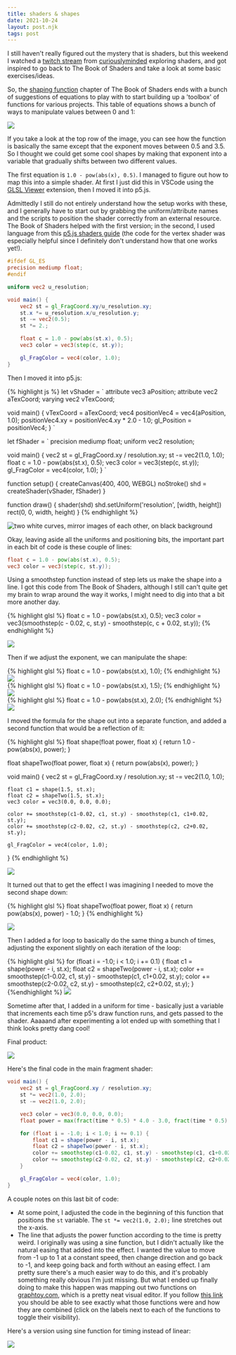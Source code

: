 ```yaml
---
title: shaders & shapes
date: 2021-10-24
layout: post.njk
tags: post
---
```


I still haven't really figured out the mystery that is shaders, but this weekend I watched a [twitch stream](https://www.twitch.tv/videos/1184743691) from [curiouslyminded](https://www.curiouslyminded.xyz/) exploring shaders, and got inspired to go back to The Book of Shaders and take a look at some basic exercises/ideas.

So, the [shaping function](https://thebookofshaders.com/05/) chapter of The Book of Shaders ends with a bunch of suggestions of equations to play with to start building up a 'toolbox' of functions for various projects. This table of equations shows a bunch of ways to manipulate values between 0 and 1:

[![](/public/images/shaders-shaping/shaders-kynd.png)](/public/images/shaders-shaping/shaders-kynd.png)

If you take a look at the top row of the image, you can see how the function is basically the same except that the exponent moves between 0.5 and 3.5. So I thought we could get some cool shapes by making that exponent into a variable that gradually shifts between two different values.

The first equation is `1.0 - pow(abs(x), 0.5)`. I managed to figure out how to map this into a simple shader. At first I just did this in VSCode using the [GLSL Viewer](https://marketplace.visualstudio.com/items?itemName=circledev.glsl-canvas) extension, then I moved it into p5.js.

Admittedly I still do not entirely understand how the setup works with these, and I generally have to start out by grabbing the uniform/attribute names and the scripts to position the shader correctly from an external resource. The Book of Shaders helped with the first version; in the second, I used language from this [p5.js shaders guide](https://itp-xstory.github.io/p5js-shaders/#/) (the code for the vertex shader was especially helpful since I definitely don't understand how that one works yet!).

```glsl
#ifdef GL_ES
precision mediump float;
#endif

uniform vec2 u_resolution;

void main() {
    vec2 st = gl_FragCoord.xy/u_resolution.xy;
    st.x *= u_resolution.x/u_resolution.y;
    st -= vec2(0.5);
    st *= 2.;

    float c = 1.0 - pow(abs(st.x), 0.5);
    vec3 color = vec3(step(c, st.y));

    gl_FragColor = vec4(color, 1.0);
}
```

Then I moved it into p5.js:

<div class="code-img">

{% highlight js %}
let vShader = `
attribute vec3 aPosition;
attribute vec2 aTexCoord;
varying vec2 vTexCoord;

void main() {
vTexCoord = aTexCoord;
vec4 positionVec4 = vec4(aPosition, 1.0);
positionVec4.xy = positionVec4.xy \* 2.0 - 1.0;
gl_Position = positionVec4;
}
`

let fShader = `
precision mediump float;
uniform vec2 resolution;

void main() {
vec2 st = gl_FragCoord.xy / resolution.xy;
st -= vec2(1.0, 1.0);
float c = 1.0 - pow(abs(st.x), 0.5);
vec3 color = vec3(step(c, st.y));
gl_FragColor = vec4(color, 1.0);
}
`

function setup() {
createCanvas(400, 400, WEBGL)
noStroke()
shd = createShader(vShader, fShader)
}

function draw() {
shader(shd)
shd.setUniform('resolution', [width, height])
rect(0, 0, width, height)
}
{% endhighlight %}

<img src="/public/images/shaders-shaping/shader1.png" alt="two white curves, mirror images of each other, on black background"  />

</div>

Okay, leaving aside all the uniforms and positioning bits, the important part in each bit of code is these couple of lines:

```glsl
float c = 1.0 - pow(abs(st.x), 0.5);
vec3 color = vec3(step(c, st.y));
```

Using a smoothstep function instead of step lets us make the shape into a line. I got this code from The Book of Shaders, although I still can't quite get my brain to wrap around the way it works, I might need to dig into that a bit more another day.

<div class="code-img">

{% highlight glsl %}
float c = 1.0 - pow(abs(st.x), 0.5);
vec3 color = vec3(smoothstep(c - 0.02, c, st.y) - smoothstep(c, c + 0.02, st.y));
{% endhighlight %}

<img src="/public/images/shaders-shaping/shader2.png"   />

</div>

Then if we adjust the exponent, we can manipulate the shape:

<div class="code-imgs-columns">

<div class="column">
{% highlight glsl %}
float c = 1.0 - pow(abs(st.x), 1.0);
{% endhighlight %}
<img src="/public/images/shaders-shaping/shader3.png" />

</div>

<div class="column">
{% highlight glsl %}
float c = 1.0 - pow(abs(st.x), 1.5);
{% endhighlight %}
<img src="/public/images/shaders-shaping/shader4.png" />

</div>

<div class="column">
{% highlight glsl %}
float c = 1.0 - pow(abs(st.x), 2.0);
{% endhighlight %}
<img src="/public/images/shaders-shaping/shader5.png" />
</div>

</div>

I moved the formula for the shape out into a separate function, and added a second function that would be a reflection of it:

<div class="code-img">
{% highlight glsl %}
float shape(float power, float x) {
	return  1.0 - pow(abs(x), power);
}

float shapeTwo(float power, float x) {
return pow(abs(x), power);
}

void main() {
vec2 st = gl_FragCoord.xy / resolution.xy;
st -= vec2(1.0, 1.0);

    float c1 = shape(1.5, st.x);
    float c2 = shapeTwo(1.5, st.x);
    vec3 color = vec3(0.0, 0.0, 0.0);

    color += smoothstep(c1-0.02, c1, st.y) - smoothstep(c1, c1+0.02, st.y);
    color += smoothstep(c2-0.02, c2, st.y) - smoothstep(c2, c2+0.02, st.y);

    gl_FragColor = vec4(color, 1.0);

}
{% endhighlight %}

<img src="/public/images/shaders-shaping/shader-reflect1.png"  />

</div>

It turned out that to get the effect I was imagining I needed to move the second shape down:

<div class="code-img">

{% highlight glsl %}
float shapeTwo(float power, float x) {
return pow(abs(x), power) - 1.0;
}
{% endhighlight %}

<img src="/public/images/shaders-shaping/shader-reflect2.png"  />

</div>

Then I added a for loop to basically do the same thing a bunch of times, adjusting the exponent slightly on each iteration of the loop:

<div class="code-img">
{% highlight glsl %}
for (float i = -1.0; i < 1.0; i += 0.1) {
    float c1 = shape(power - i, st.x);
    float c2 = shapeTwo(power - i, st.x);
    color += smoothstep(c1-0.02, c1, st.y) - smoothstep(c1, c1+0.02, st.y);
    color += smoothstep(c2-0.02, c2, st.y) - smoothstep(c2, c2+0.02, st.y);
}
{%endhighlight %}

<img src="/public/images/shaders-shaping/shader-loop.png"  />
</div>

Sometime after that, I added in a uniform for time - basically just a variable that increments each time p5's draw function runs, and gets passed to the shader. Aaaaand after experimenting a lot ended up with something that I think looks pretty dang cool!

Final product:

![](/public/images/shaders-shaping/final-linear.gif)

Here's the final code in the main fragment shader:

```glsl
void main() {
	vec2 st = gl_FragCoord.xy / resolution.xy;
	st *= vec2(1.0, 2.0);
	st -= vec2(1.0, 2.0);

	vec3 color = vec3(0.0, 0.0, 0.0);
	float power = max(fract(time * 0.5) * 4.0 - 3.0, fract(time * 0.5) * -4.0 + 1.0);

	for (float i = -1.0; i < 1.0; i += 0.1) {
		float c1 = shape(power - i, st.x);
		float c2 = shapeTwo(power - i, st.x);
		color += smoothstep(c1-0.02, c1, st.y) - smoothstep(c1, c1+0.02, st.y);
		color += smoothstep(c2-0.02, c2, st.y) - smoothstep(c2, c2+0.02, st.y);
	}

	gl_FragColor = vec4(color, 1.0);
}
```

A couple notes on this last bit of code:

-   At some point, I adjusted the code in the beginning of this function that positions the `st` variable. The `st *= vec2(1.0, 2.0);` line stretches out the x-axis.
-   The line that adjusts the power function according to the time is pretty weird. I originally was using a sine function, but I didn't actually like the natural easing that added into the effect. I wanted the value to move from -1 up to 1 at a constant speed, then change direction and go back to -1, and keep going back and forth without an easing effect. I am pretty sure there's a much easier way to do this, and it's probably something really obvious I'm just missing. But what I ended up finally doing to make this happen was mapping out two functions on [graphtoy.com](https://graphtoy.com), which is a pretty neat visual editor. If you follow [this link](<https://graphtoy.com/?f1(x,t)=fract(x*0.5)*-4.0+1.0&v1=false&f2(x,t)=fract(x*0.5)*4.0-3.0&v2=false&f3(x,t)=max(f1(x),f2(x))&v3=true&f4(x,t)=&v4=false&f5(x,t)=&v5=false&f6(x,t)=&v6=false&grid=true&coords=0,0,4.205926793776717>) you should be able to see exactly what those functions were and how they are combined (click on the labels next to each of the functions to toggle their visibility).

Here's a version using sine function for timing instead of linear:

![](/public/images/shaders-shaping/final-sine.gif)

